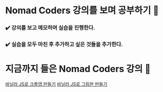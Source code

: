 # Nomad Coders 강의를 보며 공부하기 📒
### ✔️ 강의를 보고 메모하며 실습을 진행한다.
### ✔️ 실습을 모두 마친 후 추가하고 싶은 것들을 추가한다.

# 지금까지 들은 Nomad Coders 강의 📌
[바닐라 JS로 크롬앱 만들기](https://nomadcoders.co/javascript-for-beginners)
[바닐라 JS로 그림판 만들기](https://nomadcoders.co/javascript-for-beginners-2)